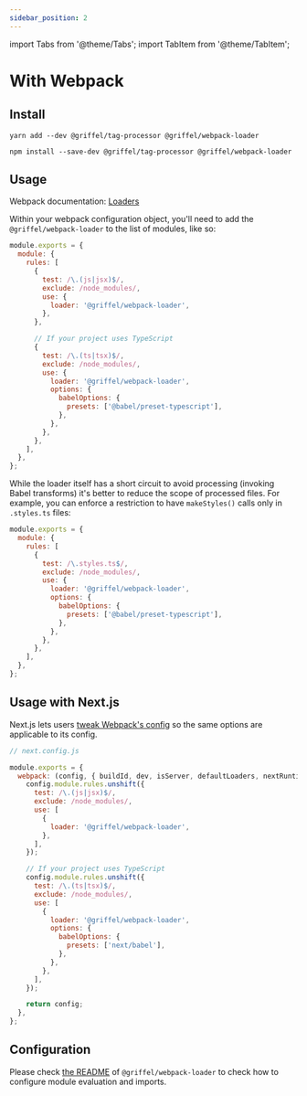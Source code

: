 ```yaml
---
sidebar_position: 2
---
```


import Tabs from '@theme/Tabs';
import TabItem from '@theme/TabItem';

# With Webpack

## Install

<Tabs>
<TabItem value="yarn" label="Yarn">

```shell
yarn add --dev @griffel/tag-processor @griffel/webpack-loader
```

</TabItem>
<TabItem value="npm" label="NPM">

```shell
npm install --save-dev @griffel/tag-processor @griffel/webpack-loader
```

</TabItem>
</Tabs>

## Usage

Webpack documentation: [Loaders](https://webpack.js.org/loaders/)

Within your webpack configuration object, you'll need to add the `@griffel/webpack-loader` to the list of modules, like so:

```js
module.exports = {
  module: {
    rules: [
      {
        test: /\.(js|jsx)$/,
        exclude: /node_modules/,
        use: {
          loader: '@griffel/webpack-loader',
        },
      },

      // If your project uses TypeScript
      {
        test: /\.(ts|tsx)$/,
        exclude: /node_modules/,
        use: {
          loader: '@griffel/webpack-loader',
          options: {
            babelOptions: {
              presets: ['@babel/preset-typescript'],
            },
          },
        },
      },
    ],
  },
};
```

While the loader itself has a short circuit to avoid processing (invoking Babel transforms) it's better to reduce the scope of processed files. For example, you can enforce a restriction to have `makeStyles()` calls only in `.styles.ts` files:

```js
module.exports = {
  module: {
    rules: [
      {
        test: /\.styles.ts$/,
        exclude: /node_modules/,
        use: {
          loader: '@griffel/webpack-loader',
          options: {
            babelOptions: {
              presets: ['@babel/preset-typescript'],
            },
          },
        },
      },
    ],
  },
};
```

## Usage with Next.js

Next.js lets users [tweak Webpack's config](https://nextjs.org/docs/api-reference/next.config.js/custom-webpack-config) so the same options are applicable to its config.

```js
// next.config.js

module.exports = {
  webpack: (config, { buildId, dev, isServer, defaultLoaders, nextRuntime, webpack }) => {
    config.module.rules.unshift({
      test: /\.(js|jsx)$/,
      exclude: /node_modules/,
      use: [
        {
          loader: '@griffel/webpack-loader',
        },
      ],
    });

    // If your project uses TypeScript
    config.module.rules.unshift({
      test: /\.(ts|tsx)$/,
      exclude: /node_modules/,
      use: [
        {
          loader: '@griffel/webpack-loader',
          options: {
            babelOptions: {
              presets: ['next/babel'],
            },
          },
        },
      ],
    });

    return config;
  },
};
```

## Configuration

Please check [the README](https://github.com/microsoft/griffel/tree/main/packages/webpack-loader) of `@griffel/webpack-loader` to check how to configure module evaluation and imports.
